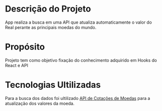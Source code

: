 # Descrição do Projeto
App realiza a busca em uma API que atualiza automaticamente o valor do Real perante as principais moedas do mundo.

# Propósito
Projeto tem como objetivo fixação do conhecimento adquirido em Hooks do React e API

# Tecnologias Ultilizadas
Para a busca dos dados foi ultilizado <a href="https://docs.awesomeapi.com.br/api-de-moedas">API de Cotações de Moedas</a>
para a atualização dos valores da moeda.


